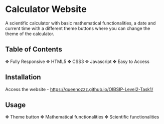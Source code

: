 # Calculator Website

A scientific calculator with basic mathematical functionalities, 
a date and current time with a different theme buttons where you can change the theme of the calculator.



## Table of Contents

 ✥ Fully Responsive
 ✥ HTML5 
 ✥ CSS3 
 ✥ Javascript
 ✥ Easy to Access

## Installation

Access the website - https://queenozzz.github.io/OIBSIP-Level2-Task1/

## Usage
✥ Theme button
✥ Mathematical functionalities 
✥ Scientific functionalities 

